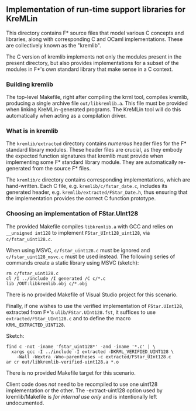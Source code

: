 ## Implementation of run-time support libraries for KreMLin

This directory contains F* source files that model various C concepts and
libraries, along with corresponding C and OCaml implementations. These are
collectively known as the "kremlib".

The C version of kremlib implements not only the modules present in the present
directory, but also provides implementations for a subset of the modules in F*'s
own standard library that make sense in a C context.

### Building kremlib

The top-level Makefile, right after compiling the krml tool, compiles kremlib,
producing a single archive file `out/libkremlib.a`. This file must be
provided when linking KreMLin-generated programs. The KreMLin tool will do this
automatically when acting as a compilation driver.

### What is in kremlib

The `kremlib/extracted` directory contains *numerous* header files for the F*
standard library modules. These header files are crucial, as they embody the
expected function signatures that kremlib must provide when implementing some F*
standard library module. They are automatically re-generated from the source F*
files.

The `kremlib/c` directory contains corresponding implementations, which are
hand-written. Each C file, e.g. `kremlib/c/fstar_date.c`, includes its generated
header, e.g. `kremlib/extracted/FStar_Date.h`, thus ensuring that the
implementation provides the correct C function prototype.

### Choosing an implementation of FStar.UInt128

The provided Makefile compiles `libkremlib.a` with GCC and relies on
`__unsigned int128` to implement `FStar_UInt128_uint128`, via
`c/fstar_uint128.c`.

When using MSVC, `c/fstar_uint128.c` must be ignored and
`c/fstar_uint128_msvc.c` must be used instead. The following series of commands
create a static library using MSVC (sketch):

```
rm c/fstar_uint128.c
cl /I ../include /I generated /C c/*.c
lib /OUT:libkremlib.obj c/*.obj
```

There is no provided Makefile of Visual Studio project for this scenario.

Finally, if one wishes to use the verified implementation of `FStar.UInt128`,
extracted from F*'s `ulib/FStar.UInt128.fst`, it suffices to use
`extracted/FStar_UInt128.c` and to define the macro `KRML_EXTRACTED_UINT128`.

Sketch:

```
find c -not -iname 'fstar_uint128*' -and -iname '*.c' | \
  xargs gcc -I ../include -I extracted -DKRML_VERIFIED_UINT128 \
    -Wall -Wextra -Wno-parentheses -c extracted/FStar_UInt128.c
ar cr out/libkremlib-verified-uint128.a *.o
```

There is no provided Makefile target for this scenario.

Client code does *not* need to be recompiled to use one uint128 implementation
or the other. The -extract-uint128 option used by kremlib/Makefile is *for
internal use only* and is intentionally left undocumented.
